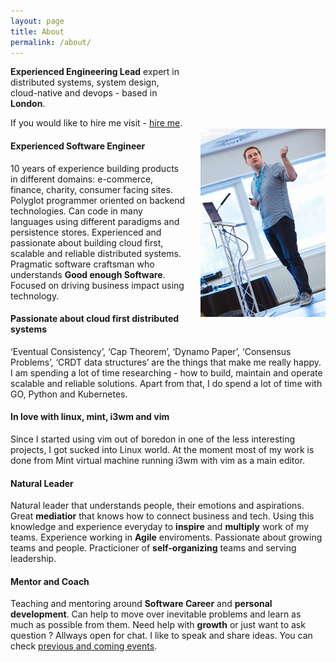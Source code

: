 ```yaml
---
layout: page
title: About
permalink: /about/
---
```


<img src="/images/swansea_michal_franc.jpg" width="200" style="float: right; margin-top: 100px; margin-left: 20px;"/>

**Experienced Engineering Lead** expert in distributed systems, system design, cloud-native and devops - based in **London**. 

If you would like to hire me visit - [hire me](/hire-me).

#### Experienced Software Engineer
10 years of experience building products in different domains: e-commerce, finance, charity, consumer facing sites.
Polyglot programmer oriented on backend technologies. Can code in many languages using different paradigms and persistence stores. Experienced and passionate about building cloud first, scalable and reliable distributed systems. Pragmatic software craftsman who understands **Good enough Software**. Focused on driving business impact using technology.

#### Passionate about cloud first distributed systems
‘Eventual Consistency’, ‘Cap Theorem’, ‘Dynamo Paper’, ‘Consensus Problems’, ‘CRDT data structures’ are the things that make me really happy. I am spending a lot of time researching - how to build, maintain and operate scalable and reliable solutions. Apart from that, I do spend a lot of time with GO, Python and Kubernetes.

#### In love with linux, mint, i3wm and vim
Since I started using vim out of boredon in one of the less interesting projects, I got sucked into Linux world. At the moment most of my work is done from Mint virtual machine running i3wm with vim as a main editor.

#### Natural Leader
Natural leader that understands people, their emotions and aspirations. Great **mediatior** that knows how to connect business and tech. Using this knowledge and experience everyday to **inspire** and **multiply** work of my teams. Experience working in **Agile** enviroments. Passionate about growing teams and people. Practicioner of **self-organizing** teams and serving leadership.

#### Mentor and Coach
Teaching and mentoring around **Software Career** and **personal development**. Can help to move over inevitable problems and learn as much as possible from them. Need help with **growth** or just want to ask question ? Allways open for chat. I like to speak and share ideas. You can check [previous and coming events](/speaking).
